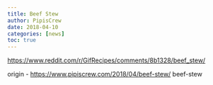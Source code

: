 ```yaml
---
title: Beef Stew
author: PipisCrew
date: 2018-04-10
categories: [news]
toc: true
---
```


https://www.reddit.com/r/GifRecipes/comments/8b1328/beef_stew/

origin - https://www.pipiscrew.com/2018/04/beef-stew/ beef-stew